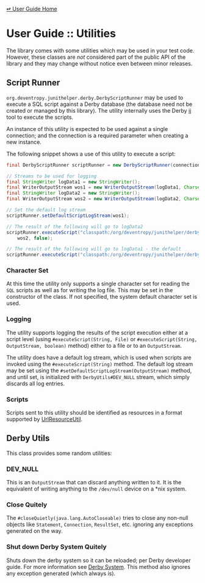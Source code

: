 <!--
Copyright 2016 JUnit Helper Contributors

Licensed under the Apache License, Version 2.0 (the "License");
you may not use this file except in compliance with the License.
You may obtain a copy of the License at

    http://www.apache.org/licenses/LICENSE-2.0

Unless required by applicable law or agreed to in writing, software
distributed under the License is distributed on an "AS IS" BASIS,
WITHOUT WARRANTIES OR CONDITIONS OF ANY KIND, either express or implied.
See the License for the specific language governing permissions and
limitations under the License.
-->

[&#x21ab; User Guide Home](./index.html)
# User Guide :: Utilities

The library comes with some utilities which may be used in your test code. However, these classes are *not* considered
part of the public API of the library and they may change without notice even between minor releases.

## <a name="script-runner"></a>Script Runner

`org.deventropy.junithelper.derby.DerbyScriptRunner` may be used to execute a SQL script against a Derby database (the
database need not be created or managed by this library). The utility internally uses the Derby 
[ij](http://db.apache.org/derby/docs/10.12/tools/ctoolsij34525.html) tool to execute the scripts.

An instance of this utility is expected to be used against a single connection; and the connection is a required parameter
when creating a new instance.

The following snippet shows a use of this utility to execute a script:

```java
final DerbyScriptRunner scriptRunner = new DerbyScriptRunner(connection);

// Streams to be used for logging
final StringWriter logData1 = new StringWriter();
final WriterOutputStream wos1 = new WriterOutputStream(logData1, Charset.defaultCharset());
final StringWriter logData2 = new StringWriter();
final WriterOutputStream wos2 = new WriterOutputStream(logData2, Charset.defaultCharset());

// Set the default log stream
scriptRunner.setDefaultScriptLogStream(wos1);

// The result of the following will go to logData2
scriptRunner.executeScript("classpath:/org/deventropy/junithelper/derby/memory/simple01/ddl.sql",
	wos2, false);

// The result of the following will go to logData1 - the default
scriptRunner.executeScript("classpath:/org/deventropy/junithelper/derby/memory/simple01/dml.sql");
```

### Character Set

At this time the utility only supports a single character set for reading the `SQL` scripts as well as for writing the
log file. This may be set in the constructor of the class. If not specified, the system default character set is used.

### Logging

The utility supports logging the results of the script execution either at a script level (using `#executeScript(String, File)`
or `#executeScript(String, OutputStream, boolean)` method) either to a file or to an `OutputStream`.

The utility does have a default log stream, which is used when scripts are invoked using the `#executeScript(String)`
method. The default log stream may be set using the `#setDefaultScriptLogStream(OutputStream)` method, and until set,
is initialized with `DerbyUtils#DEV_NULL` stream, which simply discards all log entries.

### Scripts

Scripts sent to this utility should be identified as resources in a format supported by
[UrlResourceUtil](../../junit-helper-utils/apidocs/index.html?org/deventropy/junithelper/utils/UrlResourceUtil.html).

## <a name="derby-utils"></a>Derby Utils

This class provides some random utilities:

### DEV_NULL

This is an `OutputStream` that can discard anything written to it. It is the equivalent of writing anything to the
`/dev/null` device on a *nix system.

### Close Quitely

The `#closeQuietly(java.lang.AutoCloseable)` tries to close any non-null objects like `Statement`, `Connection`,
`ResultSet`, etc. ignoring any exceptions generated on the way.

### Shut down Derby System Quitely

Shuts down the derby system so it can be reloaded; per Derby developer guide. For more information see
[Derby System](https://db.apache.org/derby/docs/10.12/devguide/tdevdvlp20349.html). This method also ignores any
exception generated (which always is).

